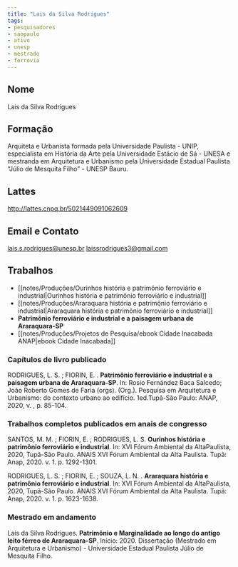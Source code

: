 ```yaml
---
title: "Lais da Silva Rodrigues"
tags: 
- pesquisadores
- saopaulo
- ativo
- unesp
- mestrado
- ferrovia
---
```


## Nome
Lais da Silva Rodrigues
## Formação
Arquiteta e Urbanista formada pela Universidade Paulista - UNIP, especialista em História da Arte pela Universidade Estácio de Sá - UNESA e mestranda em Arquitetura e Urbanismo pela Universidade Estadual Paulista “Júlio de Mesquita Filho” - UNESP Bauru.
## Lattes
http://lattes.cnpq.br/5021449091062609
## Email e Contato
[lais.s.rodrigues@unesp.br](mailto:lais.s.rodrigues@unesp.br) [laissrodrigues3@gmail.com](mailto:laissrodrigues3@gmail.com)
## Trabalhos
- [[notes/Produções/Ourinhos história e patrimônio ferroviário e industrial|Ourinhos história e patrimônio ferroviário e industrial]]
- [[notes/Produções/Araraquara história e patrimônio ferroviário e industrial|Araraquara história e patrimônio ferroviário e industrial]]
-  **Patrimônio ferroviário e industrial e a paisagem urbana de Araraquara-SP**
- [[notes/Produções/Projetos de Pesquisa/ebook Cidade Inacabada ANAP|ebook Cidade Inacabada]]

### Capítulos de livro publicado

RODRIGUES, L. S. ; FIORIN, E. . **Patrimônio ferroviário e industrial e a paisagem urbana de Araraquara-SP**. In: Rosio Fernández Baca Salcedo; João Roberto Gomes de Faria (orgs). (Org.). Pesquisa em Arquitetura e Urbanismo: do contexto urbano ao edifício. 1ed.Tupã-São Paulo: ANAP, 2020, v. , p. 85-104.

### Trabalhos completos publicados em anais de congresso

SANTOS, M. M. ; FIORIN, E. ; RODRIGUES, L. S. **Ourinhos história e patrimônio ferroviário e industrial**. In: XVI Fórum Ambiental da AltaPaulista, 2020, Tupã-São Paulo. ANAIS XVI Fórum Ambiental da Alta Paulista. Tupã: Anap, 2020. v. 1. p. 1292-1301.

RODRIGUES, L. S. ; FIORIN, E. ; SOUZA, L. N. . **Araraquara história e patrimônio ferroviário e industrial**. In: XVI Fórum Ambiental da AltaPaulista, 2020, Tupã-São Paulo. ANAIS XVI Fórum Ambiental da Alta Paulista. Tupã: Anap, 2020. v. 1. p. 1623-1638.

### Mestrado em andamento

Laís da Silva Rodrigues. **Patrimônio e Marginalidade ao longo do antigo leito férreo de Araraquara-SP**. Início: 2020. Dissertação (Mestrado em Arquitetura e Urbanismo) - Universidade Estadual Paulista Júlio de Mesquita Filho.